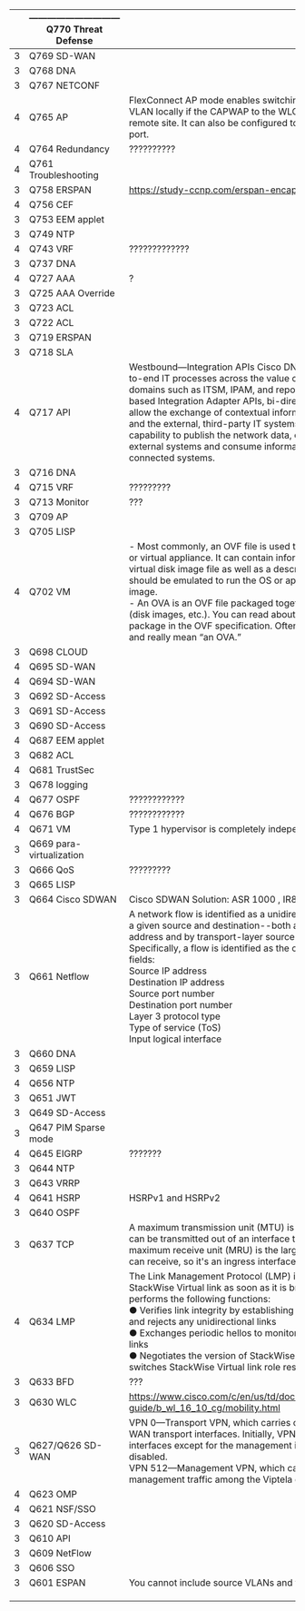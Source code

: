 |      | ——————————<br />Q770 Threat Defense |                                                              |
| ---- | ----------------------------------- | ------------------------------------------------------------ |
| 3    | Q769 SD-WAN                         |                                                              |
| 3    | Q768 DNA                            |                                                              |
| 3    | Q767 NETCONF                        |                                                              |
| 4    | Q765 AP                             | FlexConnect AP mode enables switching traffic between an SSID and a VLAN locally if the CAPWAP to the WLC is down, even when the AP is at a remote site. It can also be configured to egress at the access point’s LAN port. |
| 4    | Q764 Redundancy                     | ??????????                                                   |
| 4    | Q761 Troubleshooting                |                                                              |
| 3    | Q758 ERSPAN                         | https://study-ccnp.com/erspan-encapsulated-remote-span-explained/ |
| 4    | Q756 CEF                            |                                                              |
| 3    | Q753 EEM applet                     |                                                              |
| 3    | Q749 NTP                            |                                                              |
| 4    | Q743 VRF                            | ?????????????                                                |
| 3    | Q737 DNA                            |                                                              |
| 4    | Q727 AAA                            | ?                                                            |
| 3    | Q725 AAA Override                   |                                                              |
| 3    | Q723 ACL                            |                                                              |
| 3    | Q722 ACL                            |                                                              |
| 3    | Q719 ERSPAN                         |                                                              |
| 3    | Q718 SLA                            |                                                              |
| 4    | Q717 API                            | Westbound—Integration APIs Cisco DNA Center platform can power end-to-end IT processes across the value chain by integrating various domains such as ITSM, IPAM, and reporting. By leveraging the REST-based Integration Adapter APIs, bi-directional interfaces can be built to allow the exchange of contextual information between Cisco DNA Center and the external, third-party IT systems. The westbound APIs provide the capability to publish the network data, events and notifications to the external systems and consume information in Cisco DNA Center from the connected systems. |
| 3    | Q716 DNA                            |                                                              |
| 4    | Q715 VRF                            | ?????????                                                    |
| 3    | Q713 Monitor                        | ???                                                          |
| 3    | Q709 AP                             |                                                              |
| 3    | Q705 LISP                           |                                                              |
| 4    | Q702 VM                             | - Most commonly, an OVF file is used to describe a single virtual machine or virtual appliance. It can contain information about the format of a virtual disk image file as well as a description of the virtual hardware that should be emulated to run the OS or application contained on such a disk image.<br />- An OVA is an OVF file packaged together with all of its supporting files (disk images, etc.). You can read about the requirements for a valid OVA package in the OVF specification. Oftentimes people will say “an OVF” and really mean “an OVA.” |
| 3    | Q698 CLOUD                          |                                                              |
| 4    | Q695 SD-WAN                         |                                                              |
| 4    | Q694 SD-WAN                         |                                                              |
| 3    | Q692 SD-Access                      |                                                              |
| 3    | Q691 SD-Access                      |                                                              |
| 3    | Q690  SD-Access                     |                                                              |
| 4    | Q687 EEM applet                     |                                                              |
| 3    | Q682 ACL                            |                                                              |
| 4    | Q681 TrustSec                       |                                                              |
| 3    | Q678 logging                        |                                                              |
| 4    | Q677 OSPF                           | ????????????                                                 |
| 4    | Q676 BGP                            | ????????????                                                 |
| 4    | Q671 VM                             | Type 1 hypervisor is completely independent of the operating system. |
| 3    | Q669 para-virtualization            |                                                              |
| 3    | Q666 QoS                            | ?????????                                                    |
| 3    | Q665 LISP                           |                                                              |
| 3    | Q664 Cisco SDWAN                    | Cisco SDWAN Solution: ASR 1000 , IR8300                      |
| 3    | Q661 Netflow                        | A network flow is identified as a unidirectional stream of packets between a given source and destination--both are defined by a network-layer IP address and by transport-layer source and destination port numbers. Specifically, a flow is identified as the combination of the following key fields: <br />Source IP address <br />Destination IP address <br />Source port number <br />Destination port number <br />Layer 3 protocol type <br />Type of service (ToS) <br />Input logical interface |
| 3    | Q660 DNA                            |                                                              |
| 3    | Q659 LISP                           |                                                              |
| 4    | Q656 NTP                            |                                                              |
| 3    | Q651 JWT                            |                                                              |
| 3    | Q649 SD-Access                      |                                                              |
| 3    | Q647 PIM Sparse mode                |                                                              |
| 4    | Q645 EIGRP                          | ???????                                                      |
| 3    | Q644 NTP                            |                                                              |
| 3    | Q643 VRRP                           |                                                              |
| 4    | Q641 HSRP                           | HSRPv1 and HSRPv2                                            |
| 3    | Q640 OSPF                           |                                                              |
| 3    | Q637 TCP                            | A maximum transmission unit (MTU) is the largest length of a packet that can be transmitted out of an interface toward a destination. <br />maximum receive unit (MRU) is the largest packet size that an interface can receive, so it's an ingress interface parameter. |
| 4    | Q634 LMP                            | The Link Management Protocol (LMP) is activated on each link of the StackWise Virtual link as soon as it is brought up online. The LMP performs the following functions: <br />● Verifies link integrity by establishing bidirectional traffic forwarding, and rejects any unidirectional links <br />● Exchanges periodic hellos to monitor and maintain the health of the links <br />● Negotiates the version of StackWise Virtual header between the switches StackWise Virtual link role resolution |
| 3    | Q633 BFD                            | ???                                                          |
| 3    | Q630 WLC                            | https://www.cisco.com/c/en/us/td/docs/wireless/controller/9800/config-guide/b_wl_16_10_cg/mobility.html |
| 3    | Q627/Q626 SD-WAN                    | VPN 0—Transport VPN, which carries control traffic via the configured WAN transport interfaces. Initially, VPN 0 contains all of a device's interfaces except for the management interface, and all interfaces are disabled. <br />VPN 512—Management VPN, which carries out-of-band network management traffic among the Viptela devices in the overlay network. |
| 4    | Q623 OMP                            |                                                              |
| 4    | Q621 NSF/SSO                        |                                                              |
| 3    | Q620 SD-Access                      |                                                              |
| 3    | Q610 API                            |                                                              |
| 3    | Q609 NetFlow                        |                                                              |
| 3    | Q606 SSO                            |                                                              |
| 3    | Q601 ESPAN                          | You cannot include source VLANs and filter VLANs in the same session |
|      |                                     |                                                              |
|      |                                     |                                                              |
|      |                                     |                                                              |

